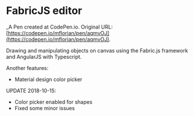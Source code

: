 # FabricJS editor
 _A Pen created at CodePen.io. Original URL: [https://codepen.io/mflorian/pen/aqmvOJ](https://codepen.io/mflorian/pen/aqmvOJ).

 Drawing and manipulating objects on canvas using the Fabric.js framework and AngularJS with Typescript.

Another features:

  - Material design color picker


UPDATE 2018-10-15:

* Color picker enabled for shapes
* Fixed some minor issues